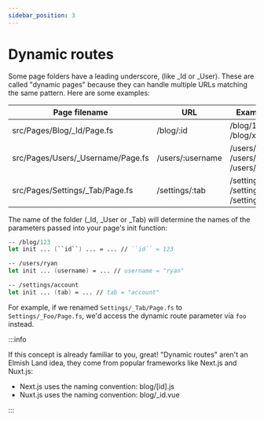```yaml
---
sidebar_position: 3
---
```


# Dynamic routes

Some page folders have a leading underscore, (like _Id or _User). These are called "dynamic pages" because they can handle multiple URLs matching the same pattern. Here are some examples:

| Page filename                      | URL              | Example URLs                                             |
|------------------------------------| ---------------- | -------------------------------------------------------- |
| src/Pages/Blog/_Id/Page.fs         | /blog/:id        | /blog/1, /blog/2, /blog/xyz, ...                         |
| src/Pages/Users/_Username/Page.fs  | /users/:username | /users/ryan, /users/2, /users/bob, ...                   |
| src/Pages/Settings/_Tab/Page.fs    | /settings/:tab   | /settings/account, /settings/general, /settings/api, ... |

The name of the folder (_Id, _User or _Tab) will determine the names of the parameters passed into your page's init function:

```fsharp
-- /blog/123
let init ... (``id``) ... = ... // ``id`` = 123

-- /users/ryan
let init ... (username) = ... // username = "ryan"

-- /settings/account
let init ... (tab) = ... // tab = "account"
```

For example, if we renamed `Settings/_Tab/Page.fs` to `Settings/_Foo/Page.fs`, we'd access the dynamic route parameter via `foo` instead.

:::info

If this concept is already familiar to you, great! "Dynamic routes" aren't an Elmish Land idea, they come from popular frameworks like Next.js and Nuxt.js:

* Next.js uses the naming convention: blog/[id].js
* Nuxt.js uses the naming convention: blog/_id.vue

:::
